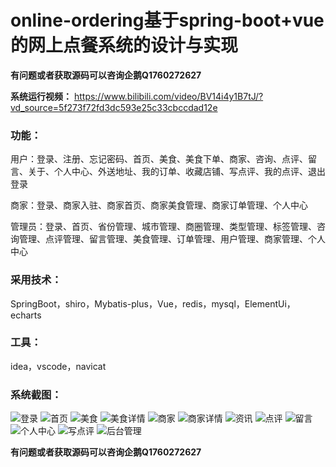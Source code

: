 # online-ordering基于spring-boot+vue的网上点餐系统的设计与实现

**有问题或者获取源码可以咨询企鹅Q1760272627** 

**系统运行视频：**
https://www.bilibili.com/video/BV14i4y1B7tJ/?vd_source=5f273f72fd3dc593e25c33cbccdad12e

### 功能：
用户：登录、注册、忘记密码、首页、美食、美食下单、商家、咨询、点评、留言、关于、个人中心、外送地址、我的订单、收藏店铺、写点评、我的点评、退出登录

商家：登录、商家入驻、商家首页、商家美食管理、商家订单管理、个人中心

管理员：登录、首页、省份管理、城市管理、商圈管理、类型管理、标签管理、咨询管理、点评管理、留言管理、美食管理、订单管理、用户管理、商家管理、个人中心

### 采用技术：
SpringBoot，shiro，Mybatis-plus，Vue，redis，mysql，ElementUi，echarts

### 工具：
idea，vscode，navicat

### 系统截图：
![登录](img/image.png)
![首页](img/image1.png)
![美食](img/image2.png)
![美食详情](img/image3.png)
![商家](img/image4.png)
![商家详情](img/image5.png)
![资讯](img/image6.png)
![点评](img/image7.png)
![留言](img/image8.png)
![个人中心](img/image9.png)
![写点评](img/image10.png)
![后台管理](img/image11.png)

**有问题或者获取源码可以咨询企鹅Q1760272627** 
